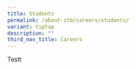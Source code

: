 ```yaml
---
title: Students
permalink: /about-stb/careers/students/
variant: tiptap
description: ""
third_nav_title: Careers
---
```

<p>Testt</p>
